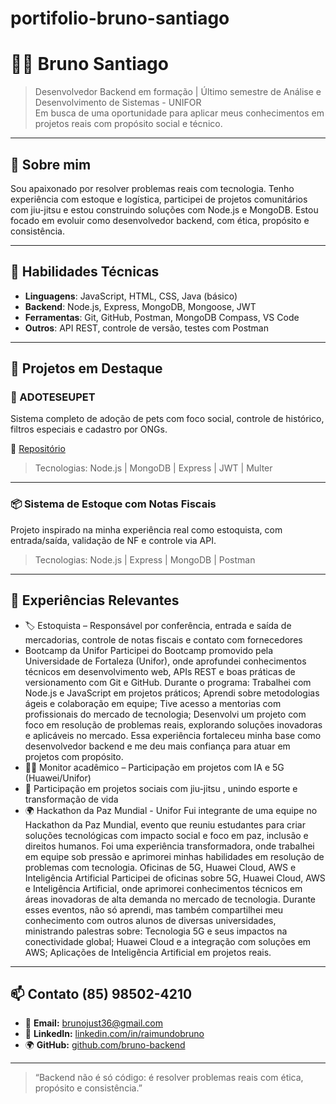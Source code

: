 # portifolio-bruno-santiago
# 👨‍💻 Bruno Santiago

> Desenvolvedor Backend em formação | Último semestre de Análise e Desenvolvimento de Sistemas - UNIFOR  
> Em busca de uma oportunidade para aplicar meus conhecimentos em projetos reais com propósito social e técnico.

---

## 🚀 Sobre mim

Sou apaixonado por resolver problemas reais com tecnologia. Tenho experiência com estoque e logística, participei de projetos comunitários com jiu-jitsu e estou construindo soluções com Node.js e MongoDB. Estou focado em evoluir como desenvolvedor backend, com ética, propósito e consistência.

---

## 🧠 Habilidades Técnicas

- **Linguagens**: JavaScript, HTML, CSS, Java (básico)
- **Backend**: Node.js, Express, MongoDB, Mongoose, JWT
- **Ferramentas**: Git, GitHub, Postman, MongoDB Compass, VS Code
- **Outros**: API REST, controle de versão, testes com Postman

---

## 📂 Projetos em Destaque

### 🐾 ADOTESEUPET
Sistema completo de adoção de pets com foco social, controle de histórico, filtros especiais e cadastro por ONGs.

🔗 [Repositório](https://github.com/santiago-san-deve-HTML/adote-seu-pet-server)

> Tecnologias: Node.js | MongoDB | Express | JWT | Multer

---

### 📦 Sistema de Estoque com Notas Fiscais
Projeto inspirado na minha experiência real como estoquista, com entrada/saída, validação de NF e controle via API.

> Tecnologias: Node.js | Express | MongoDB | Postman

---

## 📄 Experiências Relevantes

- 🏷️ Estoquista – Responsável por conferência, entrada e saída de mercadorias, controle de notas fiscais e contato com fornecedores
- Bootcamp da Unifor
Participei do Bootcamp promovido pela Universidade de Fortaleza (Unifor), onde aprofundei conhecimentos técnicos em desenvolvimento web, APIs REST e boas práticas de versionamento com Git e GitHub. Durante o programa:
Trabalhei com Node.js e JavaScript em projetos práticos;
Aprendi sobre metodologias ágeis e colaboração em equipe;
Tive acesso a mentorias com profissionais do mercado de tecnologia;
Desenvolvi um projeto com foco em resolução de problemas reais, explorando soluções inovadoras e aplicáveis no mercado.
Essa experiência fortaleceu minha base como desenvolvedor backend e me deu mais confiança para atuar em projetos com propósito.
- 👨‍🏫 Monitor acadêmico – Participação em projetos com IA e 5G (Huawei/Unifor)
- 🧩 Participação em projetos sociais com jiu-jitsu , unindo esporte e transformação de vida
- 🌍 Hackathon da Paz Mundial - Unifor
Fui integrante de uma equipe no Hackathon da Paz Mundial, evento que reuniu estudantes para criar soluções tecnológicas com impacto social e foco em paz, inclusão e direitos humanos. Foi uma experiência transformadora, onde trabalhei em equipe sob pressão e aprimorei minhas habilidades em resolução de problemas com tecnologia.
 Oficinas de 5G, Huawei Cloud, AWS e Inteligência Artificial
Participei de oficinas sobre 5G, Huawei Cloud, AWS e Inteligência Artificial, onde aprimorei conhecimentos técnicos em áreas inovadoras de alta demanda no mercado de tecnologia. Durante esses eventos, não só aprendi, mas também compartilhei meu conhecimento com outros alunos de diversas universidades, ministrando palestras sobre:
Tecnologia 5G e seus impactos na conectividade global;
Huawei Cloud e a integração com soluções em AWS;
Aplicações de Inteligência Artificial em projetos reais.
---

## 📫 Contato (85) 98502-4210

- 📧 **Email:** brunojust36@gmail.com  
- 💼 **LinkedIn:** [linkedin.com/in/raimundobruno](https://linkedin.com/in/raimundobruno)  
- 🌍 **GitHub:** [github.com/bruno-backend](https://github.com/bruno-backend)

---

> “Backend não é só código: é resolver problemas reais com ética, propósito e consistência.”

